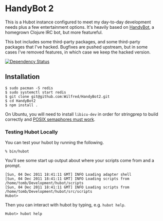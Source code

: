 # HandyBot 2

This is a Hubot instance configured to meet my day-to-day development
needs plus a few entertainment options. It's heavily based on
[HandyBot](https://github.com/Wilfred/HandyBot), a homegrown Clojure
IRC bot, but more featureful.

This bot includes some third-party packages, and some third-party
packages that I've hacked. Bugfixes are pushed upstream, but in some
cases I've removed features, in which case we keep the hacked version.

[![Dependency Status](https://david-dm.org/wilfred/handybot2.svg)](https://david-dm.org/wilfred/handybot2)

## Installation

    $ sudo pacman -S redis
    $ sudo systemctl start redis
    $ git clone git@github.com:Wilfred/HandyBot2.git
    $ cd HandyBot2
    $ npm install .

On Ubuntu, you will need to install `libicu-dev` in order for
stringprep to build correctly and
[POSIX semaphores must work](http://stackoverflow.com/a/2009505).

### Testing Hubot Locally

You can test your hubot by running the following.

    % bin/hubot

You'll see some start up output about where your scripts come from and a
prompt.

    [Sun, 04 Dec 2011 18:41:11 GMT] INFO Loading adapter shell
    [Sun, 04 Dec 2011 18:41:11 GMT] INFO Loading scripts from /home/tomb/Development/hubot/scripts
    [Sun, 04 Dec 2011 18:41:11 GMT] INFO Loading scripts from /home/tomb/Development/hubot/src/scripts
    Hubot>

Then you can interact with hubot by typing, e.g. `hubot help`.

    Hubot> hubot help
